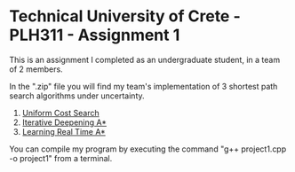 # Technical University of Crete - PLH311 - Assignment 1

This is an assignment I completed as an undergraduate student, in a team of 2 members.

In the ".zip" file you will find my team's implementation of 3 shortest path search algorithms under uncertainty.

1) <a href="https://ojs.aaai.org/index.php/SOCS/article/view/18191/17982" target="_blank">Uniform Cost Search</a>
2) <a href="https://en.wikipedia.org/wiki/Iterative_deepening_A*" target="_blank">Iterative Deepening A*</a>
3) <a href="https://arxiv.org/pdf/1110.4076.pdf" target="_blank">Learning Real Time A*</a>

You can compile my program by executing the command "g++ project1.cpp -o project1" from a terminal.
